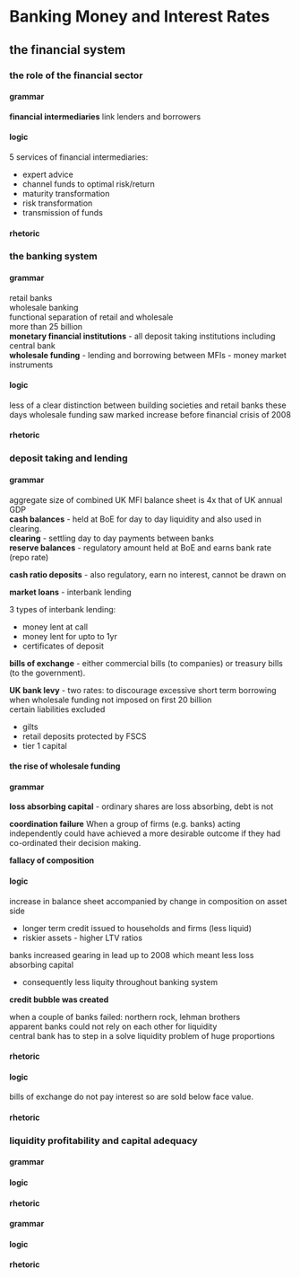 # Banking Money and Interest Rates
## the financial system
### the role of the financial sector
#### grammar
__financial intermediaries__ link lenders and borrowers
#### logic
5 services of financial intermediaries:

* expert advice
* channel funds to optimal risk/return
* maturity transformation
* risk transformation
* transmission of funds
#### rhetoric

### the banking system
#### grammar
retail banks  
wholesale banking  
functional separation of retail and wholesale  
    more than 25 billion  
__monetary financial institutions__ - all deposit taking institutions including central bank  
__wholesale funding__ - lending and borrowing between MFIs - money market instruments  

#### logic
less of a clear distinction between building societies and retail banks these days
wholesale funding saw marked increase before financial crisis of 2008
#### rhetoric

### deposit taking and lending
#### grammar
aggregate size of combined UK MFI balance sheet is 4x that of UK annual GDP  
__cash balances__ - held at BoE for day to day liquidity and also used in clearing.  
__clearing__ - settling day to day payments between banks  
__reserve balances__ - regulatory amount held at BoE and earns bank rate (repo rate)  
  
__cash ratio deposits__ - also regulatory, earn no interest, cannot be drawn on  
  
__market loans__ - interbank lending  

3 types of interbank lending:

* money lent at call
* money lent for upto to 1yr 
* certificates of deposit

__bills of exchange__ - either commercial bills (to companies) or treasury bills (to the government).

__UK bank levy__   -  two rates:  to discourage excessive short term borrowing when wholesale funding
not imposed on first 20 billion  
certain liabilities excluded  

* gilts
* retail deposits protected by FSCS  
* tier 1 capital




#### the rise of wholesale funding
#### grammar
__loss absorbing capital__ - ordinary shares are loss absorbing, debt is not

__coordination failure__  When a group of firms (e.g. banks) acting independently could have achieved a more desirable outcome if they had co-ordinated their decision making.

__fallacy of composition__  



#### logic
increase in balance sheet accompanied by change in composition on asset side  

* longer term credit issued to households and firms (less liquid)
* riskier assets - higher LTV ratios

banks increased gearing in lead up to 2008 which meant less loss absorbing capital  

* consequently less liquity throughout banking system


__credit bubble was created__  

when a couple of banks failed:  northern rock, lehman brothers  
apparent banks could not rely on each other for liquidity  
central bank has to step in a solve liquidity problem of huge proportions  



#### rhetoric






#### logic
bills of exchange do not pay interest so are sold below face value.


#### rhetoric

### liquidity profitability and capital adequacy
#### grammar

#### logic

#### rhetoric



#### grammar

#### logic

#### rhetoric



